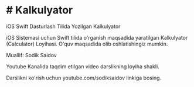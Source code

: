 # # Kalkulyator
iOS Swift Dasturlash Tilida Yozilgan Kalkulyator

iOS Sistemasi uchun Swift tilida o'rganish maqsadida yaratilgan Kalkulyator (Calculator) Loyihasi. O'quv maqsadida olib oshlatishingiz mumkin.

Muallif: Sodik Saidov

Youtube Kanalida taqdim etilgan video darslikning loyiha shakli.

Darslikni ko'rish uchun youtube.com/sodiksaidov linkiga bosing.
